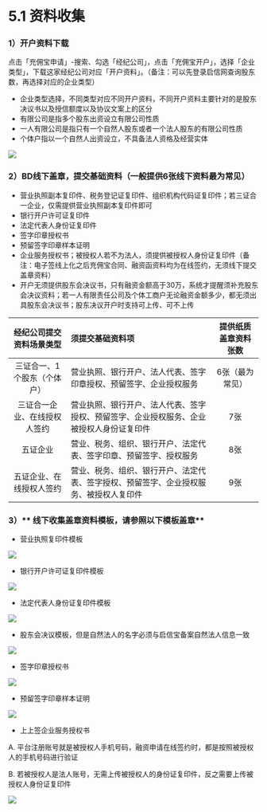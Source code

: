 # 5.1 资料收集

### 1）开户资料下载

点击「充佣宝申请」-搜索、勾选「经纪公司」，点击「充佣宝开户」，选择「企业类型」，下载这家经纪公司对应「开户资料」。（备注：可以先登录启信网查询股东数，再选择对应的企业类型）

* 企业类型选择，不同类型对应不同开户资料，不同开户资料主要针对的是股东决议书以及授信额度以及协议文案上的区分
* 有限公司是指多个股东出资设立有限公司性质
* 一人有限公司是指只有一个自然人股东或者一个法人股东的有限公司性质
* 个体户指以一个自然人出资设立，不具备法人资格及经营实体

![](/assets/import.pngKAIHU)

### 2）BD线下盖章，提交基础资料（一般提供6张线下资料最为常见）

* 营业执照副本复印件、税务登记证复印件、组织机构代码证复印件；若三证合一企业，仅需提供营业执照副本复印件即可
* 银行开户许可证复印件
* 法定代表人身份证复印件
* 签字印章授权书
* 预留签字印章样本证明
* 企业服务授权书；被授权人若不为法人，须提供被授权人身份证复印件（备注：电子签线上化之后充佣宝合同、融资函资料均为在线签约，无须线下提交盖章资料）
* 开户无须提供股东会决议书，只有融资金额高于30万，系统才提醒须补充股东会决议资料；若一人有限责任公司及个体工商户无论融资金额多少，都无须出具股东会决议书；股东决议开户时支持可上传、可不上传

| 经纪公司提交资料场景类型 | 须提交基础资料项 | 提供纸质盖章资料张数 |
| :---: | :--- | :---: |
| 三证合一、1个股东（个体户） | 营业执照、银行开户、法人代表、签字印章授权、预留签字、企业授权服务 | 6张（最为常见） |
| 三证合一企业、在线授权人签约 | 营业执照、银行开户、法人代表、签字授权、预留签字、企业授权服务、企业被授权人身份证复印件 | 7张 |
| 五证企业 | 营业、税务、组织、银行开户、法定代表、签字印章、预留签字、授权服务 | 8张 |
| 五证企业、在线授权人签约 | 营业、税务、组织、银行开户、法定代表、签字授权、预留签字、企业授权服务、被授权人复印件 | 9张 |

### 

### 3）** 线下收集盖章资料模板，请参照以下模板盖章**

* 营业执照复印件模板

![](/assets/import.png营业)

* 银行开户许可证复印件模板

![](/assets/import.png开户12)

* 法定代表人身份证复印件模板

![](/assets/import.png法定)

* 股东会决议模板，但是自然法人的名字必须与启信宝备案自然法人信息一致

![](/assets/import.png决议书2)

* 签字印章授权书

![](/assets/import.png签字)

* 预留签字印章样本证明

![](/assets/import.png预留)

* 上上签企业服务授权书

A.  平台注册账号就是被授权人手机号码，融资申请在线签约时，都是按照被授权人的手机号码进行验证

B. 若被授权人是法人账号，无需上传被授权人的身份证复印件，反之需要上传被授权人身份证复印件

![](/assets/import.png企业)

